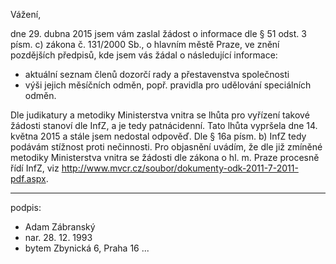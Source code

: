 ﻿---
prijemce: 
  role:     Povinný subjekt
  nazev:    Pražská plynárenská Správa majetku, a. s.
  ulice:    U Plynárny 500
  PSC:      145 08
  mesto:    Praha 4 - Michle
  DS:       
styl:       pirati-klub
vase:
  znacka:   
  den:
nase:
  znacka:   ZK Pha 39/2015
  misto:    Praha
vec:        Stížnost zastupitele hl. m. Prahy na nečinnost
vyrizuje:   
  jmeno:    Adam Zábranský
  telefon:  +420 721 006 868
  ds:       xwfwgha
  mail:     adam.zabransky@praha.eu
---

Vážení,

dne 29. dubna 2015 jsem vám zaslal žádost o informace dle § 51 odst. 3 písm. c) zákona č. 131/2000 Sb., o hlavním městě Praze, ve znění pozdějších předpisů, kde jsem vás žádal o následující informace:
  - aktuální seznam členů dozorčí rady a přestavenstva společnosti
  - výši jejich měsíčních odměn, popř. pravidla pro udělování speciálních odměn.

Dle judikatury a metodiky Ministerstva vnitra se lhůta pro vyřízení takové žádosti stanoví dle InfZ, a je tedy patnácidenní. Tato lhůta vypršela dne 14. května 2015 a stále jsem nedostal odpověď. Dle § 16a písm. b) InfZ tedy podávám stížnost proti nečinnosti. Pro objasnění uvádím, že dle již zmíněné metodiky Ministerstva vnitra se žádosti dle zákona o hl. m. Praze procesně řídí InfZ, viz http://www.mvcr.cz/soubor/dokumenty-odk-2011-7-2011-pdf.aspx.

---
podpis: 
  - Adam Zábranský
  - nar. 28. 12. 1993
  - bytem Zbynická 6, Praha 16
...
